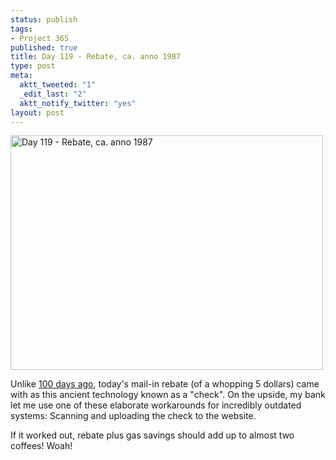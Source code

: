 ```yaml
--- 
status: publish
tags: 
- Project 365
published: true
title: Day 119 - Rebate, ca. anno 1987
type: post
meta: 
  aktt_tweeted: "1"
  _edit_last: "2"
  aktt_notify_twitter: "yes"
layout: post
---
```

<a href="http://www.flickr.com/photos/freeed/5670994939/" title="Day 119 - Rebate, ca. anno 1987 by Fred​, on Flickr"><img src="http://farm6.static.flickr.com/5144/5670994939_853893312c.jpg" width="500" height="375" alt="Day 119 - Rebate, ca. anno 1987"/></a>

Unlike <a href="http://fredericiana.com/2011/01/19/day-19-rebate-card/">100 days ago</a>, today's mail-in rebate (of a whopping 5 dollars) came with as this ancient technology known as a "check". On the upside, my bank let me use one of these elaborate workarounds for incredibly outdated systems: Scanning and uploading the check to the website.

If it worked out, rebate plus gas savings should add up to almost two coffees! Woah!
